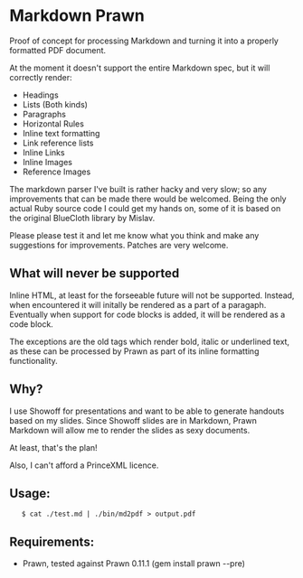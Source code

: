 Markdown Prawn
==============

Proof of concept for processing Markdown and turning it
into a properly formatted PDF document.

At the moment it doesn't support the entire Markdown spec,
but it will correctly render:

  * Headings
  * Lists (Both kinds)
  * Paragraphs
  * Horizontal Rules
  * Inline text formatting 
  * Link reference lists
  * Inline Links
  * Inline Images
  * Reference Images

The markdown parser I've built is rather hacky and very
slow; so any improvements that can be made there would
be welcomed. Being the only actual Ruby source code I
could get my hands on, some of it is based on the original
BlueCloth library by Mislav.

Please please test it and let me know what you think and
make any suggestions for improvements. Patches are very
welcome.

What will never be supported
----------------------------

Inline HTML, at least for the forseeable future will not
be supported. Instead, when encountered it will initally
be rendered as a part of a paragaph. Eventually when 
support for code blocks is added, it will be rendered as 
a code block.

The exceptions are the old tags which render bold, italic
or underlined text, as these can be processed by Prawn as
part of its inline formatting functionality.


Why?
----

I use Showoff for presentations and want to be able to 
generate handouts based on my slides. Since Showoff slides
are in Markdown, Prawn Markdown will allow me to render the
slides as sexy documents.

At least, that's the plan!

Also, I can't afford a PrinceXML licence.


Usage:
------

       $ cat ./test.md | ./bin/md2pdf > output.pdf

Requirements:
-------------

  * Prawn, tested against Prawn 0.11.1 (gem install prawn --pre)

